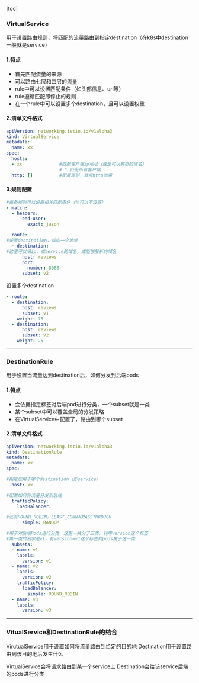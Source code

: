 [toc]
### VirtualService
用于设置路由规则，将匹配的流量路由到指定destination（在k8s中destination一般就是service）
#### 1.特点
* 首先匹配流量的来源
* 可以路由七层和四层的流量
* rule中可以设置匹配条件（如头部信息、url等）
* rule遵循匹配即停止的规则
* 在一个rule中可以设置多个destination，且可以设置权重

#### 2.清单文件格式
```yaml
apiVersion: networking.istio.io/v1alpha3
kind: VirtualService
metadata:
  name: xx
spec:
  hosts:
  - xx              #匹配客户端ip地址（或是可以解析的域名）
                    # * 匹配所有客户端
  http: []          #配置规则，转发http流量
```
#### 3.规则配置
```yaml
#每条规则可以设置相关匹配条件（也可以不设置）
- match:
  - headers:
      end-user:
        exact: jason

  route:
#设置destination，指向一个地址
  - destination:
#这里可以填ip，或service的域名，或能够解析的域名
      host: reviews
      port:
        number: 8088
      subset: v2
```
设置多个destination
```yaml
- route:
  - destination:
      host: reviews
      subset: v1
    weight: 75
  - destination:
      host: reviews
      subset: v2
    weight: 25
```
***
### DestinationRule
用于设置当流量达到destination后，如何分发到后端pods
#### 1.特点
* 会依据指定标签对后端pod进行分类，一个subset就是一类
* 某个subset中可以覆盖全局的分发策略
* 在VirtualService中配置了，路由到哪个subset
#### 2.清单文件格式
```yaml
apiVersion: networking.istio.io/v1alpha3
kind: DestinationRule
metadata:
  name: xx
spec:

#指定应用于哪个destination（即service）
  host: xx     

#配置如何将流量分发到后端       
  trafficPolicy:
    loadBalancer:

#还有ROUND_ROBIN，LEAST_CONN和PASSTHROUGH
      simple: RANDOM  	

#用于对后端Pods进行分类，这里一共分了三类，利用version这个标签  
#第一类的名字是v1，有version=v1这个标签的pods属于这一类    
  subsets:
  - name: v1
    labels:
      version: v1
  - name: v2
    labels:
      version: v2
    trafficPolicy:
      loadBalancer:
        simple: ROUND_ROBIN
  - name: v3
    labels:
      version: v3
```
***
### VitualService和DestinationRule的结合
VirutualService用于设置如何将流量路由到给定的目的地
Destination用于设置路由到该目的地后发生什么

VirtualService会将请求路由到某一个service上
Destination会给该service后端的pods进行分类
